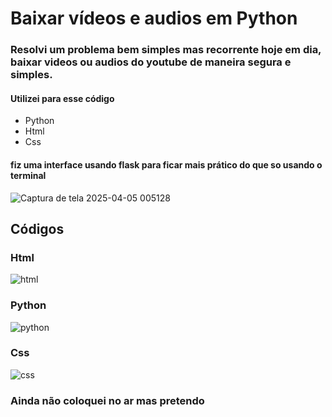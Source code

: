 # Baixar vídeos e audios em Python 
### Resolvi um problema bem simples mas recorrente hoje em dia, baixar videos ou audios do youtube de maneira segura e simples.

#### Utilizei para esse código

- Python
- Html
- Css

#### fiz uma interface usando flask para ficar mais prático do que so usando o terminal  

![Captura de tela 2025-04-05 005128](https://github.com/user-attachments/assets/64e90ee5-2b97-4a10-a2d2-b6de1bf7b9ea)

## Códigos 

### Html

![html](https://github.com/user-attachments/assets/1c9c3d73-674c-43ab-9c00-696995400533)

### Python 

![python](https://github.com/user-attachments/assets/b196bc5e-0c1a-4d4e-af6a-abe97269ad17)

### Css

![css](https://github.com/user-attachments/assets/bc993e13-2650-4517-ade5-795c5ecaa8ef)


### Ainda não coloquei no ar mas pretendo 
